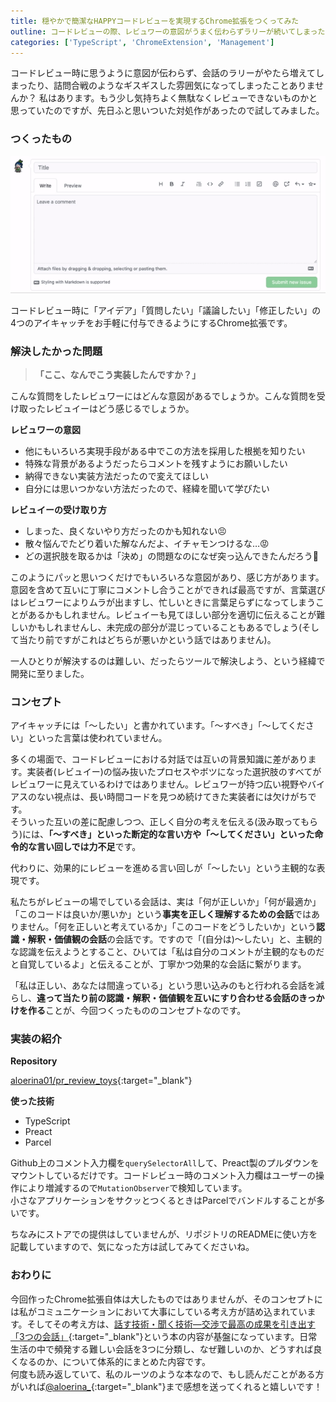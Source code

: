 ```yaml
---
title: 穏やかで簡潔なHAPPYコードレビューを実現するChrome拡張をつくってみた
outline: コードレビューの際、レビュワーの意図がうまく伝わらずラリーが続いてしまったり詰問合戦になってしまったりする問題を、ちょっとしたツールで解決しました。コミュニケーションを穏やかで丁寧にすることで、簡潔なコードレビューができるようになる見込みです。
categories: ['TypeScript', 'ChromeExtension', 'Management']
---
```


コードレビュー時に思うように意図が伝わらず、会話のラリーがやたら増えてしまったり、詰問合戦のようなギスギスした雰囲気になってしまったことありませんか？ 私はあります。もう少し気持ちよく無駄なくレビューできないものかと思っていたのですが、先日ふと思いついた対処作があったので試してみました。

### つくったもの

![demo](/assets/2021-07-15-1.gif)

コードレビュー時に「アイデア」「質問したい」「議論したい」「修正したい」の4つのアイキャッチをお手軽に付与できるようにするChrome拡張です。


### 解決したかった問題

> **「ここ、なんでこう実装したんですか？」**

こんな質問をしたレビュワーにはどんな意図があるでしょうか。こんな質問を受け取ったレビュイーはどう感じるでしょうか。

**レビュワーの意図**

* 他にもいろいろ実現手段がある中でこの方法を採用した根拠を知りたい
* 特殊な背景があるようだったらコメントを残すようにお願いしたい
* 納得できない実装方法だったので変えてほしい
* 自分には思いつかない方法だったので、経緯を聞いて学びたい

**レビュイーの受け取り方**

* しまった、良くないやり方だったのかも知れない😣
* 散々悩んでたどり着いた解なんだよ、イチャモンつけるな…😡
* どの選択肢を取るかは「決め」の問題なのになぜ突っ込んできたんだろう🤔

このようにパッと思いつくだけでもいろいろな意図があり、感じ方があります。意図を含めて互いに丁寧にコメントし合うことができれば最高ですが、言葉選びはレビュワーによりムラが出ますし、忙しいときに言葉足らずになってしまうことがあるかもしれません。レビュイーも見てほしい部分を適切に伝えることが難しいかもしれませんし、未完成の部分が混じっていることもあるでしょう(そして当たり前ですがこれはどちらが悪いかという話ではありません)。

一人ひとりが解決するのは難しい、だったらツールで解決しよう、という経緯で開発に至りました。

### コンセプト

アイキャッチには「〜したい」と書かれています。「〜すべき」「〜してください」といった言葉は使われていません。

多くの場面で、コードレビューにおける対話では互いの背景知識に差があります。実装者(レビュイー)の悩み抜いたプロセスやボツになった選択肢のすべてがレビュワーに見えているわけではありません。レビュワーが持つ広い視野やバイアスのない視点は、長い時間コードを見つめ続けてきた実装者には欠けがちです。  
そういった互いの差に配慮しつつ、正しく自分の考えを伝える(汲み取ってもらう)には、**「〜すべき」といった断定的な言い方や「〜してください」といった命令的な言い回しでは力不足**です。

代わりに、効果的にレビューを進める言い回しが「〜したい」という主観的な表現です。

私たちがレビューの場でしている会話は、実は「何が正しいか」「何が最適か」「このコードは良いか/悪いか」という**事実を正しく理解するための会話**ではありません。「何を正しいと考えているか」「このコードをどうしたいか」という**認識・解釈・価値観の会話**の会話です。ですので「(自分は)〜したい」と、主観的な認識を伝えようとすること、ひいては「私は自分のコメントが主観的なものだと自覚しているよ」と伝えることが、丁寧かつ効果的な会話に繋がります。

「私は正しい、あなたは間違っている」という思い込みのもと行われる会話を減らし、**違って当たり前の認識・解釈・価値観を互いにすり合わせる会話のきっかけを作る**ことが、今回つくったもののコンセプトなのです。

### 実装の紹介

**Repository**

[aloerina01/pr_review_toys](https://github.com/aloerina01/pr_review_toys){:target="_blank"}

**使った技術**

* TypeScript
* Preact
* Parcel

Github上のコメント入力欄を`querySelectorAll`して、Preact製のプルダウンをマウントしているだけです。コードレビュー時のコメント入力欄はユーザーの操作により増減するので`MutationObserver`で検知しています。  
小さなアプリケーションをサクッとつくるときはParcelでバンドルすることが多いです。

ちなみにストアでの提供はしていませんが、リポジトリのREADMEに使い方を記載していますので、気になった方は試してみてくださいね。

### おわりに

今回作ったChrome拡張自体は大したものではありませんが、そのコンセプトには私がコミュニケーションにおいて大事にしている考え方が詰め込まれています。そしてその考え方は、[話す技術・聞く技術―交渉で最高の成果を引き出す「3つの会話」](https://amzn.to/3yWHAoI){:target="_blank"}という本の内容が基盤になっています。日常生活の中で頻発する難しい会話を3つに分類し、なぜ難しいのか、どうすれば良くなるのか、について体系的にまとめた内容です。  
何度も読み返していて、私のルーツのような本なので、もし読んだことがある方がいれば[@aloerina_](https://twitter.com/aloerina_){:target="_blank"}まで感想を送ってくれると嬉しいです！